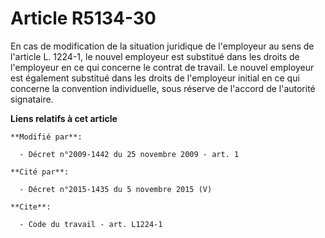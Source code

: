 # Article R5134-30

En cas de modification de la situation juridique de l'employeur au sens de l'article L. 1224-1, le nouvel employeur est
substitué dans les droits de l'employeur en ce qui concerne le contrat de travail. Le nouvel employeur est également
substitué dans les droits de l'employeur initial en ce qui concerne la convention individuelle, sous réserve de l'accord de
l'autorité signataire.

**Liens relatifs à cet article**

	**Modifié par**:

	  - Décret n°2009-1442 du 25 novembre 2009 - art. 1

	**Cité par**:

	  - Décret n°2015-1435 du 5 novembre 2015 (V)

	**Cite**:

	  - Code du travail - art. L1224-1
